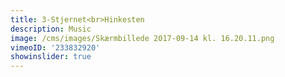 ```yaml
---
title: 3-Stjernet<br>Hinkesten
description: Music
image: /cms/images/Skærmbillede 2017-09-14 kl. 16.20.11.png
vimeoID: '233832920'
showinslider: true
---
```







